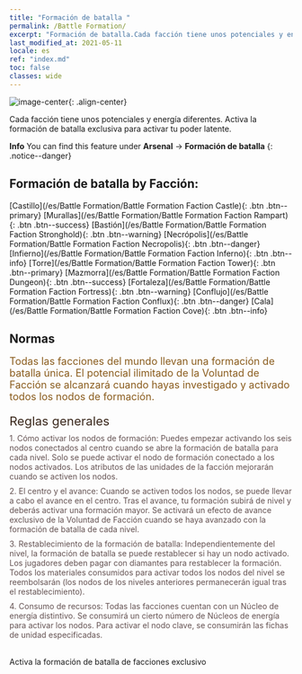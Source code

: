 ```yaml
---
title: "Formación de batalla "
permalink: /Battle Formation/
excerpt: "Formación de batalla.Cada facción tiene unos potenciales y energía diferentes. Activa la formación de batalla exclusiva para activar tu poder latente."
last_modified_at: 2021-05-11
locale: es
ref: "index.md"
toc: false
classes: wide
---
```


![image-center](/images/newBattleFormation.jpg){: .align-center}

  Cada facción tiene unos potenciales y energía diferentes. Activa la formación de batalla exclusiva para activar tu poder latente.

**Info** You can find this feature under **Arsenal** -> **Formación de batalla** 
{: .notice--danger}

## Formación de batalla by Facción: 

  [Castillo](/es/Battle Formation/Battle Formation Faction Castle){: .btn .btn--primary} [Murallas](/es/Battle Formation/Battle Formation Faction Rampart){: .btn .btn--success} [Bastión](/es/Battle Formation/Battle Formation Faction Stronghold){: .btn .btn--warning} [Necrópolis](/es/Battle Formation/Battle Formation Faction Necropolis){: .btn .btn--danger} [Infierno](/es/Battle Formation/Battle Formation Faction Inferno){: .btn .btn--info} [Torre](/es/Battle Formation/Battle Formation Faction Tower){: .btn .btn--primary} [Mazmorra](/es/Battle Formation/Battle Formation Faction Dungeon){: .btn .btn--success} [Fortaleza](/es/Battle Formation/Battle Formation Faction Fortress){: .btn .btn--warning} [Conflujo](/es/Battle Formation/Battle Formation Faction Conflux){: .btn .btn--danger} [Cala](/es/Battle Formation/Battle Formation Faction Cove){: .btn .btn--info} 

## Normas

  <span style="color: #8a5c1d;font-size:18px">Todas las facciones del mundo llevan una formación de batalla única. El potencial ilimitado de la Voluntad de Facción se alcanzará cuando hayas investigado y activado todos los nodos de formación. </span><br/><span style="color: #ffffff">　</span><br/><span style="color: #3c2a1e;font-size:22px">Reglas generales</span><br/><span style="color: #ffffff;font-size:6px">　</span><br/><span style="color: #645252">1. Cómo activar los nodos de formación: Puedes empezar activando los seis nodos conectados al centro cuando se abre la formación de batalla para cada nivel. Solo se puede activar el nodo de formación conectado a los nodos activados. Los atributos de las unidades de la facción mejorarán cuando se activen los nodos. </span><br/><span style="color: #ffffff;font-size:6px">　</span><br/><span style="color: #645252">2. El centro y el avance: Cuando se activen todos los nodos, se puede llevar a cabo el avance en el centro. Tras el avance, tu formación subirá de nivel y deberás activar una formación mayor. Se activará un efecto de avance exclusivo de la Voluntad de Facción cuando se haya avanzado con la formación de batalla de cada nivel. </span><br/><span style="color: #ffffff;font-size:6px">　</span><br/><span style="color: #645252">3. Restablecimiento de la formación de batalla: Independientemente del nivel, la formación de batalla se puede restablecer si hay un nodo activado. Los jugadores deben pagar con diamantes para restablecer la formación. Todos los materiales consumidos para activar todos los nodos del nivel se reembolsarán (los nodos de los niveles anteriores permanecerán igual tras el restablecimiento). </span><br/><span style="color: #ffffff;font-size:6px">　</span><br/><span style="color: #645252">4. Consumo de recursos: Todas las facciones cuentan con un Núcleo de energía distintivo. Se consumirá un cierto número de Núcleos de energía para activar los nodos. Para activar el nodo clave, se consumirán las fichas de unidad especificadas.</span>

<br/>  Activa la formación de batalla de facciones exclusivo

<br/>